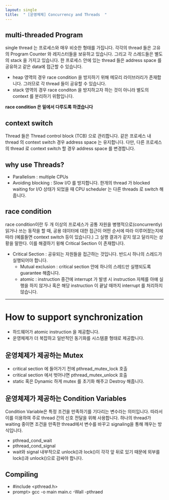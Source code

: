 ```yaml
---
layout: single
title:  " [운영체제] Concurrency and Threads  "
---
```


multi-threaded Program
---
single thread 는 프로세스와 매우 비슷한 형태를 가집니다. 각각의 thread 들은 고유의 Program Counter 와 레지스터들을 보유하고 있습니다. 그리고 각 스레드들은 별도의 stack 을 가지고 있습니다. 한 프로세스 안에 있는 thread 들은 address space 를 공유하고 같은 data에 접근할 수 있습니다. 

* heap 영역의 경우 race condition 을 방지하기 위해 메모리 라이브러리가 존재합니다. 그러므로 각 thread 들이 공유할 수 있습니다.
* stack 영역의 경우 race conditon 을 방지하고자 하는 것이 아니라 별도의 context 를 분리하기 위함입니다.     

**race condition 은 밑에서 다루도록 하겠습니다**      

context switch
---
Thread 들은 Thread control block (TCB) 으로 관리합니다. 같은 프로세스 내 thread 의 context switch 경우 address space 는 유지합니다. 다만, 다른 프로세스의 thread 로 context switch 할 경우 address space 를 변경합니다.     

why use Threads?
---
* Parallelism : multiple CPUs
* Avoiding blocking : Slow I/O 를 방지합니다. 한개의 thread 가 blocked waiting for I/O 상태가 되었을 때 CPU scheduler 는 다른 threads 로 switch 해줍니다.

race condition
---
race condition이란 두 개 이상의 프로세스가 공통 자원을 병행적으로(concurrently) 읽거나 쓰는 동작을 할 때, 공용 데이터에 대한 접근이 어떤 순서에 따라 이루어졌는지에 따라 (예를들면 context switch 등이 있습니다.) 그 실행 결과가 같지 않고 달라지는 상황을 말한다. 이를 해결하기 윙해 Critical Section 이 존재합니다.      

* Critical Section : 공유되는 자원들을 접근하는 것입니다. 반드시 하나의 스레드가 실행되어야 합니다.
    * Mutual exclusion : critical section 안에 하나의 스레드만 실행되도록 guarantee 해줍니다.
    * atomic : instruction 중간에 interrupt 가 발생 시 instruction 자체를 아얘 실행을 하지 않거나 혹은 해당 instruction 이 끝날 때까지 interrupt 를 처리하지 않습니다.      

--------------------

How to support synchronization
===
*  하드웨어가 atomic instruction 을 제공합니다.
*  운영체제가 더 복잡하고 일반적인 동기화를 시스템콜 형태로 제공합니다.

운영체제가 제공하는 Mutex
---
* critical section 에 들어가기 전에 pthread_mutex_lock 호출
* critical section 에서 벗어나면 pthread_mutex_unlock 호출
* static 혹은 Dynamic 하게 mutex 를 초기화 해주고 Destroy 해줍니다.

운영체제가 제공하는 Condition Variables
---
Condition Variable은 특정 조건을 만족하기를 기다리는 변수라는 의미입니다. 따라서 이를 이용하여 주로 thread 간의 신호 전달을 위해 사용합니다. 하나의 thread가 waiting 중이면 조건을 만족한 thread에서 변수를 바꾸고 signaling을 통해 깨우는 방식입니다.     
* pthread_cond_wait
* pthread_cond_signal
* wait와 signal 내부적으로 unlock()과 lock()이 각각 앞 뒤로 있기 때문에 외부를 lock()과 unlock()으로 감싸야 합니다.

Compiling
---
* #include <pthread.h>
* prompt> gcc -o main main.c -Wall -pthraed










